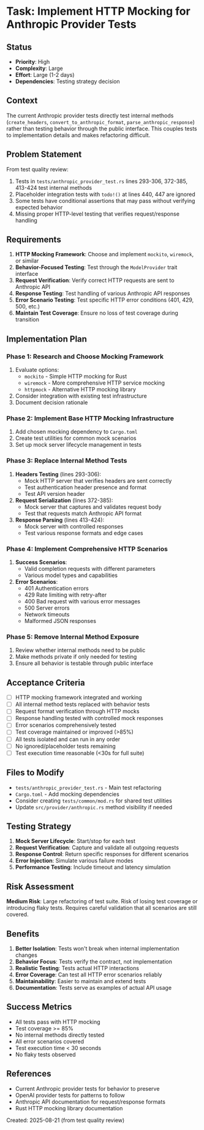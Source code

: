 # Task: Implement HTTP Mocking for Anthropic Provider Tests

## Status
- **Priority**: High
- **Complexity**: Large
- **Effort**: Large (1-2 days)
- **Dependencies**: Testing strategy decision

## Context
The current Anthropic provider tests directly test internal methods (`create_headers`, `convert_to_anthropic_format`, `parse_anthropic_response`) rather than testing behavior through the public interface. This couples tests to implementation details and makes refactoring difficult.

## Problem Statement
From test quality review:
1. Tests in `tests/anthropic_provider_test.rs` lines 293-306, 372-385, 413-424 test internal methods
2. Placeholder integration tests with `todo!()` at lines 440, 447 are ignored
3. Some tests have conditional assertions that may pass without verifying expected behavior
4. Missing proper HTTP-level testing that verifies request/response handling

## Requirements
1. **HTTP Mocking Framework**: Choose and implement `mockito`, `wiremock`, or similar
2. **Behavior-Focused Testing**: Test through the `ModelProvider` trait interface
3. **Request Verification**: Verify correct HTTP requests are sent to Anthropic API
4. **Response Testing**: Test handling of various Anthropic API responses
5. **Error Scenario Testing**: Test specific HTTP error conditions (401, 429, 500, etc.)
6. **Maintain Test Coverage**: Ensure no loss of test coverage during transition

## Implementation Plan

### Phase 1: Research and Choose Mocking Framework
1. Evaluate options:
   - `mockito` - Simple HTTP mocking for Rust
   - `wiremock` - More comprehensive HTTP service mocking
   - `httpmock` - Alternative HTTP mocking library
2. Consider integration with existing test infrastructure
3. Document decision rationale

### Phase 2: Implement Base HTTP Mocking Infrastructure
1. Add chosen mocking dependency to `Cargo.toml`
2. Create test utilities for common mock scenarios
3. Set up mock server lifecycle management in tests

### Phase 3: Replace Internal Method Tests
1. **Headers Testing** (lines 293-306):
   - Mock HTTP server that verifies headers are sent correctly
   - Test authentication header presence and format
   - Test API version header
2. **Request Serialization** (lines 372-385):
   - Mock server that captures and validates request body
   - Test that requests match Anthropic API format
3. **Response Parsing** (lines 413-424):
   - Mock server with controlled responses
   - Test various response formats and edge cases

### Phase 4: Implement Comprehensive HTTP Scenarios
1. **Success Scenarios**:
   - Valid completion requests with different parameters
   - Various model types and capabilities
2. **Error Scenarios**:
   - 401 Authentication errors
   - 429 Rate limiting with retry-after
   - 400 Bad request with various error messages
   - 500 Server errors
   - Network timeouts
   - Malformed JSON responses

### Phase 5: Remove Internal Method Exposure
1. Review whether internal methods need to be public
2. Make methods private if only needed for testing
3. Ensure all behavior is testable through public interface

## Acceptance Criteria
- [ ] HTTP mocking framework integrated and working
- [ ] All internal method tests replaced with behavior tests
- [ ] Request format verification through HTTP mocks
- [ ] Response handling tested with controlled mock responses
- [ ] Error scenarios comprehensively tested
- [ ] Test coverage maintained or improved (>85%)
- [ ] All tests isolated and can run in any order
- [ ] No ignored/placeholder tests remaining
- [ ] Test execution time reasonable (<30s for full suite)

## Files to Modify
- `tests/anthropic_provider_test.rs` - Main test refactoring
- `Cargo.toml` - Add mocking dependencies  
- Consider creating `tests/common/mod.rs` for shared test utilities
- Update `src/provider/anthropic.rs` method visibility if needed

## Testing Strategy
1. **Mock Server Lifecycle**: Start/stop for each test
2. **Request Verification**: Capture and validate all outgoing requests
3. **Response Control**: Return specific responses for different scenarios
4. **Error Injection**: Simulate various failure modes
5. **Performance Testing**: Include timeout and latency simulation

## Risk Assessment
**Medium Risk**: Large refactoring of test suite. Risk of losing test coverage or introducing flaky tests. Requires careful validation that all scenarios are still covered.

## Benefits
1. **Better Isolation**: Tests won't break when internal implementation changes
2. **Behavior Focus**: Tests verify the contract, not implementation
3. **Realistic Testing**: Tests actual HTTP interactions
4. **Error Coverage**: Can test all HTTP error scenarios reliably
5. **Maintainability**: Easier to maintain and extend tests
6. **Documentation**: Tests serve as examples of actual API usage

## Success Metrics
- All tests pass with HTTP mocking
- Test coverage >= 85%
- No internal methods directly tested
- All error scenarios covered
- Test execution time < 30 seconds
- No flaky tests observed

## References
- Current Anthropic provider tests for behavior to preserve
- OpenAI provider tests for patterns to follow
- Anthropic API documentation for request/response formats
- Rust HTTP mocking library documentation

Created: 2025-08-21 (from test quality review)